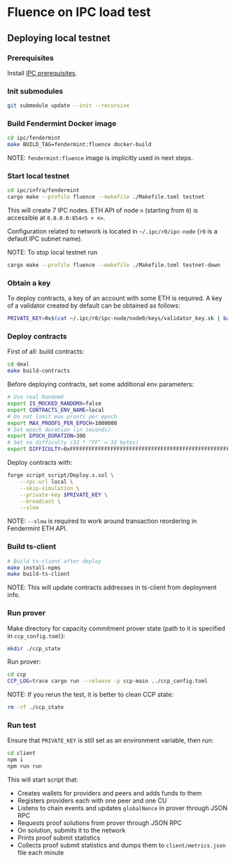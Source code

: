 # Fluence on IPC load test

## Deploying local testnet

### Prerequisites

Install [IPC prerequisites](https://github.com/fluencelabs/ipc/blob/fluence/README.md#prerequisites).

### Init submodules

```bash
git submodule update --init --recursive
```

### Build Fendermint Docker image

```bash
cd ipc/fendermint
make BUILD_TAG=fendermint:fluence docker-build
```

NOTE: `fendermint:fluence` image is implicitly used in next steps.

### Start local testnet

```bash
cd ipc/infra/fendermint
cargo make --profile fluence --makefile ./Makefile.toml testnet
```

This will create 7 IPC nodes. ETH API of node `n` (starting from `0`) is accessible at `0.0.0.0:854<5 + n>`.

Configuration related to network is located in `~/.ipc/r0/ipc-node` (`r0` is a default IPC subnet name).

NOTE: To stop local testnet run

```bash
cargo make --profile fluence --makefile ./Makefile.toml testnet-down
```

### Obtain a key

To deploy contracts, a key of an account with some ETH is required. A key of a validator created by default can be obtained as follows:

```bash
PRIVATE_KEY=0x$(cat ~/.ipc/r0/ipc-node/node0/keys/validator_key.sk | base64 -d | xxd -p -c 256 -u)
```

### Deploy contracts

First of all: build contracts:

```bash
cd deal
make build-contracts
```

Before deploying contracts, set some additional env parameters:

```bash
# Use real RandomX
export IS_MOCKED_RANDOMX=false
export CONTRACTS_ENV_NAME=local
# Do not limit max proofs per epoch
export MAX_PROOFS_PER_EPOCH=1000000
# Set epoch duration (in seconds)
export EPOCH_DURATION=300
# Set no difficulty (32 * "FF" = 32 bytes)
export DIFFICULTY=0xFFFFFFFFFFFFFFFFFFFFFFFFFFFFFFFFFFFFFFFFFFFFFFFFFFFFFFFFFFFFFFFF
```

Deploy contracts with:

```bash
forge script script/Deploy.s.sol \
    --rpc-url local \
    --skip-simulation \
    --private-key $PRIVATE_KEY \
    --broadcast \
    --slow
```

NOTE: `--slow` is required to work around transaction reordering in Fendermint ETH API.

### Build ts-client

```bash
# Build ts-client after deploy
make install-npms
make build-ts-client
```

NOTE: This will update contracts addresses in ts-client from deployment info.

### Run prover

Make directory for capacity commitment prover state (path to it is specified in `ccp_config.toml`):

```bash
mkdir ./ccp_state
```

Run prover:

```bash
cd ccp
CCP_LOG=trace cargo run --release -p ccp-main ../ccp_config.toml
```

NOTE: If you rerun the test, it is better to clean CCP state:

```bash
rm -rf ./ccp_state
```

### Run test

Ensure that `PRIVATE_KEY` is still set as an environment variable, then run:

```bash
cd client
npm i
npm run run
```

This will start script that:

- Creates wallets for providers and peers and adds funds to them
- Registers providers each with one peer and one CU
- Listens to chain events and updates `globalNonce` in prover through JSON RPC
- Requests proof solutions from prover through JSON RPC
- On solution, submits it to the network
- Prints proof submit statistics
- Collects proof submit statistics and dumps them to `client/metrics.json` file each minute

